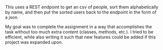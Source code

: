 This uses a REST endpoint to get an csv of people, sort them alphabetically by name, and then put the sorted users back to the endpoint in the form of a json.

My goal was to complete the assignment in a way that accomplishes the task without too much extra content (classes, methods, etc.). I tried to be efficient, while also writing it such that new features could be added if this project was expanded upon.
